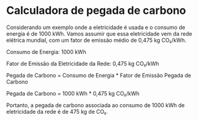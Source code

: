 # Calculadora de pegada de carbono


Considerando ​um exemplo onde a eletricidade é usada e o consumo de energia é de 1000 kWh. Vamos assumir ​que essa eletricidade vem da rede elétrica mundial, com um fator de emissão médio de 0,475 kg ​CO₂/kWh.

Consumo de Energia: 1000 kWh

Fator de Emissão da Eletricidade da Rede: 0,475 kg CO₂/kWh

Pegada de Carbono = Consumo de Energia * Fator de Emissão Pegada de Carbono

Pegada de Carbono = 1000 kWh * 0,475 kg CO₂/kWh

Portanto, a pegada de carbono associada ao consumo de 1000 kWh de eletricidade da rede é de ​475 kg de CO₂.
